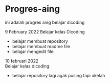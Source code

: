 # Progres-aing
ini adalah progres aing belajar dicoding

9 February 2022
Belajar kelas Dicoding
* belajar membuat repository
* belajar membuat readme file
* belajar mengedit file

10 februari 2022  
Belajar kelas dicoding
* belajar repository lagi agak pusing tapi okelah
